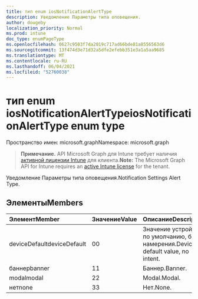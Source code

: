 ```yaml
---
title: тип enum iosNotificationAlertType
description: Уведомление Параметры типа оповещения.
author: dougeby
localization_priority: Normal
ms.prod: intune
doc_type: enumPageType
ms.openlocfilehash: 0627c9503f7da2019c717ad66bde81a8556563d6
ms.sourcegitcommit: 13f474d3e71d32a5dfe2efebb351e3a1a5aa9685
ms.translationtype: MT
ms.contentlocale: ru-RU
ms.lasthandoff: 06/04/2021
ms.locfileid: "52760038"
---
```

# <a name="iosnotificationalerttype-enum-type"></a><span data-ttu-id="20504-103">тип enum iosNotificationAlertType</span><span class="sxs-lookup"><span data-stu-id="20504-103">iosNotificationAlertType enum type</span></span>

<span data-ttu-id="20504-104">Пространство имен: microsoft.graph</span><span class="sxs-lookup"><span data-stu-id="20504-104">Namespace: microsoft.graph</span></span>

> <span data-ttu-id="20504-105">**Примечание.** API Microsoft Graph для Intune требует наличия [активной лицензии Intune](https://go.microsoft.com/fwlink/?linkid=839381) для клиента.</span><span class="sxs-lookup"><span data-stu-id="20504-105">**Note:** The Microsoft Graph API for Intune requires an [active Intune license](https://go.microsoft.com/fwlink/?linkid=839381) for the tenant.</span></span>

<span data-ttu-id="20504-106">Уведомление Параметры типа оповещения.</span><span class="sxs-lookup"><span data-stu-id="20504-106">Notification Settings Alert Type.</span></span>

## <a name="members"></a><span data-ttu-id="20504-107">Элементы</span><span class="sxs-lookup"><span data-stu-id="20504-107">Members</span></span>
|<span data-ttu-id="20504-108">Элемент</span><span class="sxs-lookup"><span data-stu-id="20504-108">Member</span></span>|<span data-ttu-id="20504-109">Значение</span><span class="sxs-lookup"><span data-stu-id="20504-109">Value</span></span>|<span data-ttu-id="20504-110">Описание</span><span class="sxs-lookup"><span data-stu-id="20504-110">Description</span></span>|
|:---|:---|:---|
|<span data-ttu-id="20504-111">deviceDefault</span><span class="sxs-lookup"><span data-stu-id="20504-111">deviceDefault</span></span>|<span data-ttu-id="20504-112">0</span><span class="sxs-lookup"><span data-stu-id="20504-112">0</span></span>|<span data-ttu-id="20504-113">Значение устройства по умолчанию, без намерения.</span><span class="sxs-lookup"><span data-stu-id="20504-113">Device default value, no intent.</span></span>|
|<span data-ttu-id="20504-114">баннер</span><span class="sxs-lookup"><span data-stu-id="20504-114">banner</span></span>|<span data-ttu-id="20504-115">1</span><span class="sxs-lookup"><span data-stu-id="20504-115">1</span></span>|<span data-ttu-id="20504-116">Баннер.</span><span class="sxs-lookup"><span data-stu-id="20504-116">Banner.</span></span>|
|<span data-ttu-id="20504-117">modal</span><span class="sxs-lookup"><span data-stu-id="20504-117">modal</span></span>|<span data-ttu-id="20504-118">2</span><span class="sxs-lookup"><span data-stu-id="20504-118">2</span></span>|<span data-ttu-id="20504-119">Modal.</span><span class="sxs-lookup"><span data-stu-id="20504-119">Modal.</span></span>|
|<span data-ttu-id="20504-120">нет</span><span class="sxs-lookup"><span data-stu-id="20504-120">none</span></span>|<span data-ttu-id="20504-121">3</span><span class="sxs-lookup"><span data-stu-id="20504-121">3</span></span>|<span data-ttu-id="20504-122">Нет.</span><span class="sxs-lookup"><span data-stu-id="20504-122">None.</span></span>|





